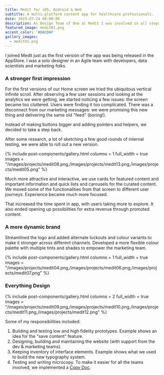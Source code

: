 ```yaml
---
title: Medit for iOS, Android & Web
subtitle: A multi-platform content app for healthcare professionals.
date: 2019-07-24 00:00:00
description: As Design Team of One at Medit I was involved in all steps of the product cycle from shaping-up new features and building prototypes to developer hand-off.
featured_image: medit01.png
accent_color: '#0ACDAF'
gallery_images:
  - medit01.png
---
```


I joined Medit just as the first version of the app was being released in the AppStore. I was a solo designer in an Agile team with developers, data scientists and marketing folks.

### A stronger first impression

For the first versions of our Home screen we tried the ubiquitous vertical infinite scroll. After observing a few user sessions and looking at the analytics we were getting, we started noticing a few issues: the screen became too cluttered. Users were finding it too complicated. There was a disconnect from our marketing messages: we were promising this new thing and delivering the same old "feed" (boring!).

Instead of making buttons bigger and adding pointers and helpers, we decided to take a step back.

After some research, a lot of sketching a few good rounds of internal testing, we were able to roll out a new version.

{% include post-components/gallery.html
	columns = 1
	full_width = true
	images = "/images/projects/medit08.png,/images/projects/medit13.png,/images/projects/medit05.png"
%}

Much more attractive and interactive, we use cards for featured content and important information and quick lists and carousels for the curated content. We moved some of the functionalities from that screen to different user journeys. Experience became much more focused.

That increased the time spent in app, with users taking more to explore. It also ended opening up possibilities for extra revenue through promoted content.

### A more dynamic brand

Streamlined the logo and added alternate lockouts and colour variants to make it stronger across different channels. Developed a more flexible colour palette with multiple tints and shades to empower the marketing team.

{% include post-components/gallery.html
  columns = 1
  full_width = true
  images = "/images/projects/medit04.png,/images/projects/medit06.png,/images/projects/medit07.png"
%}

### Everything Design

{% include post-components/gallery.html
	columns = 2
	full_width = true
	images = "/images/projects/medit09.png,/images/projects/medit10.png,/images/projects/medit11.png,/images/projects/medit12.png"
%}

Some of my responsibilities included:

1. Building and testing low and high fidelity prototypes. Example shows an idea for the "save content" feature.
2. Designing, building and maintaining the website (with support from the dev & marketing teams).
3. Keeping inventory of interface elements. Example shows what we used to build the new typography system.
4. Testing and writing microcopy. To make it easier for all the teams involved, we implemented a [Copy Doc](https://medium.com/dropbox-design/how-to-improve-your-design-process-with-copy-docs-767f2d02377a).
